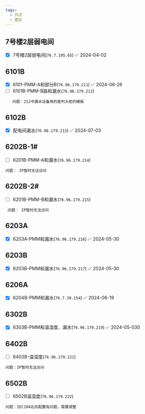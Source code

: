 ```yaml
---
tags:
  - 共济
  - 嘉定
---
```


## 7号楼2层弱电间
- [x] 7号楼2层弱电间(`76.7.195.65`) ✅ 2024-04-02
## 6101B
- [x] 6101-PMM-A和部分B(`76.96.179.211`) ✅ 2024-06-26
- [ ] 6101B-PMM-B路和漏水(`76.96.179.212`)
```
   问题：212中漏水设备用的是列头柜的模板
```

## 6102B
- [x] 配电间漏水(`76.96.179.213`) ✅ 2024-07-03

## 6202B-1#
- [ ] 6201B-PMM-A和漏水(`76.96.179.214`)
```
问题： IP暂时无法访问
```
## 6202B-2#
- [ ] 6201B-PMM-B和漏水(`76.96.179.215`)
```
 问题： IP暂时无法访问
```
## 6203A
- [x] 6203A-PMM和漏水(`76.96.179.216`) ✅ 2024-05-30

## 6203B
- [x] 6203B-PMM和漏水(`76.96.179.217`) ✅ 2024-05-30

## 6206A
- [x] 6204B-PMM和漏水(`76.7.30.154`) ✅ 2024-06-19

## 6302B
- [x] 6303B-PMM和温湿度、漏水(`76.96.179.219`) ✅ 2024-05-030

## 6402B
- [ ] 6403B-温湿度(`76.96.179.221`)
 ```
 问题：IP暂时无法访问
```

## 6502B
- [ ] 6502B温湿度(`76.96.179.222`)
```
问题：IEC104北向配置有问题，需要调整
```